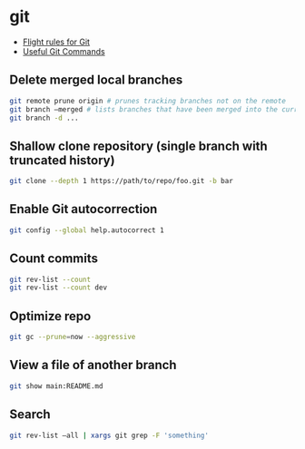 # git

- [Flight rules for Git](https://github.com/k88hudson/git-flight-rules)
- [Useful Git Commands](https://dev.to/lydiahallie/cs-visualized-useful-git-commands-37p1)

## Delete merged local branches

```sh
git remote prune origin # prunes tracking branches not on the remote
git branch —merged # lists branches that have been merged into the current branch
git branch -d ...
```

## Shallow clone repository (single branch with truncated history)

```sh
git clone --depth 1 https://path/to/repo/foo.git -b bar
```

## Enable Git autocorrection

```sh
git config --global help.autocorrect 1
```

## Count commits

```sh
git rev-list --count
git rev-list --count dev
```

## Optimize repo

```sh
git gc --prune=now --aggressive
```

## View a file of another branch

```sh
git show main:README.md
```

## Search

```sh
git rev-list –all | xargs git grep -F 'something'
```
